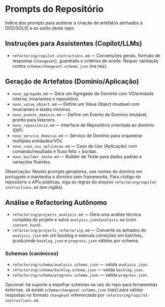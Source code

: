 # Prompts do Repositório

Índice dos prompts para acelerar a criação de artefatos alinhados a DDD/SOLID e ao estilo deste repo.

## Instruções para Assistentes (Copilot/LLMs)

- `refactoring/copilot-instructions.md` — Convenções gerais, formato de respostas (`changeset`), guardrails e critérios de aceite. Requer validação contra `schema/changeset.schema.json` (na raiz).

## Geração de Artefatos (Domínio/Aplicação)

- `novo_agregado.md` — Gera um Agregado de Domínio com VO/entidade interna, invariantes e repositório.
- `novo_value_object.md` — Define um Value Object imutável com invariantes e testes mínimos.
- `novo_evento_dominio.md` — Define um Evento de Domínio imutável, pronto para listeners.
- `novo_repositorio.md` — Interface de Repositório orientada ao domínio (DIP).
- `novo_servico_dominio.md` — Serviço de Domínio para orquestrar múltiplas entidades/VOs.
- `novo_caso_uso_aplicacao.md` — Caso de Uso (Aplicação) com comando/resultado e fluxo feliz + bordas.
- `novo_builder_teste.md` — Builder de Teste para dados padrão e variações fluentes.

Observação: Nestes prompts geradores, use nomes de domínio em português e mantenha o domínio sem frameworks. Para código do repositório e APIs públicas, siga as regras do arquivo `refactoring/copilot-instructions.md` (em inglês).

## Análise e Refactoring Autônomo

- `refactoring/projects_analysis.md` — Gera uma análise técnica completa do projeto e salva `analysis.json`/`analysis.md` (com `content_hash`).
- `refactoring/projects_refactoring.md` — Converte os achados do `analysis.json` em um backlog e executa correções em batches, produzindo `backlog.json` e `progress.json` válidos por schema.

### Schemas (canônicos)

- `refactoring/schema/analysis.schema.json` — valida `analysis.json`.
- `refactoring/schema/backlog.schema.json` — valida `backlog.json`.
- `refactoring/schema/progress.schema.json` — valida `progress.json`.

Opcional: há suporte a espelhar schemas na raiz do repo para ferramentas externas. Já existe `schema/changeset.schema.json` (raiz) para validar respostas no formato `changeset` referenciado por `refactoring/copilot-instructions.md`.
